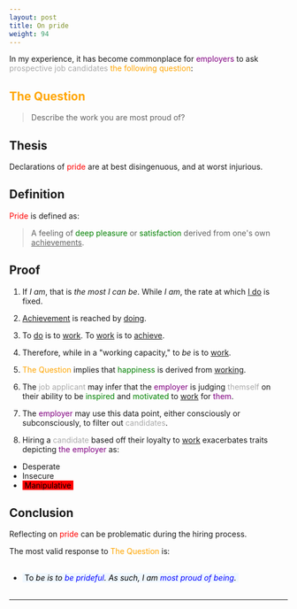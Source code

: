 ```yaml
---
layout: post
title: On pride
weight: 94
---
```


In my experience, it has become commonplace for <span style="color: purple;">employers</span> to ask <span style="color: DarkGray;">prospective job candidates</span> <span style="color: orange;">the following question</span>:

## <span style="color: orange;">The Question</span>

> Describe the work you are most proud of?

## Thesis

Declarations of <span style="color: red;">pride</span> are at best disingenuous, and at worst injurious.

## Definition

<span style="color: red;">Pride</span> is defined as:

> A feeling of <span style="color: green;">deep pleasure</span> or <span style="color: green;">satisfaction</span> derived from one's own <u>achievements</u>.

## Proof

1. If _I am_, that is _the most I can be_. While _I am_, the rate at which <u>I do</u> is fixed.

2. <u>Achievement</u> is reached by <u>doing</u>.

3. To <u>do</u> is to <u>work</u>. To <u>work</u> is to <u>achieve</u>.

4. Therefore, while in a "working capacity," to _be_ is to <u>work</u>.

5. <span style="color: orange;">The Question</span> implies that <span style="color: green;">happiness</span> is derived from <u>working</u>.

6. The <span style="color: DarkGray;">job applicant</span> may infer that the <span style="color: purple;">employer</span> is judging <span style="color: DarkGray;">themself</span> on their ability to be <span style="color: green;">inspired</span> and <span style="color: green;">motivated</span> to <u>work</u> for <span style="color: purple;">them</span>.

7. The <span style="color: purple;">employer</span> may use this data point, either consciously or subconsciously, to filter out <span style="color: DarkGray;">candidates</span>.

8. Hiring a <span style="color: DarkGray;">candidate</span> based off their loyalty to <u>work</u> exacerbates traits depicting <span style="color: purple;">the employer</span> as:

  * Desperate
  * Insecure
  * <mark style="background-color: red; padding: 0 4px;">Manipulative</mark>

## Conclusion

Reflecting on <span style="color: red;">pride</span> can be problematic during the hiring process.

The most valid response to <span style="color: orange;">The Question</span> is:<br><br>

* <mark style="background-color: AliceBlue; padding: 0 4px;">To <span style="font-style: italic;">be<span> is to <span style="font-style: italic; color: blue;">be prideful</span>. As such, I am <span style="font-style: italic; color: blue;">most proud of being</span>.</mark><br><br>

---
